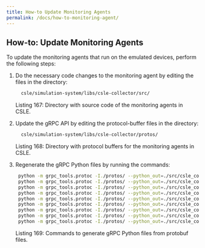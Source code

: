 ```yaml
---
title: How-to Update Monitoring Agents
permalink: /docs/how-to-monitoring-agent/
---
```


## How-to: Update Monitoring Agents
To update the monitoring agents that run on the emulated devices, perform the following steps:

1. Do the necessary code changes to the monitoring agent by editing the files in the directory:
    ```bash
      csle/simulation-system/libs/csle-collector/src/
    ```
   <p class="captionFig">
   Listing 167: Directory with source code of the monitoring agents in CSLE.
   </p>
2. Update the gRPC API by editing the protocol-buffer files in the directory:
    ```bash
      csle/simulation-system/libs/csle-collector/protos/
    ```
   <p class="captionFig">
   Listing 168: Directory with protocol buffers for the monitoring agents in CSLE.
   </p>
3. Regenerate the gRPC Python files by running the commands:
    ```bash
     python -m grpc_tools.protoc -I./protos/ --python_out=./src/csle_collector/. --grpc_python_out=./src/csle_collector/client_manager/. ./protos/client_manager.proto
     python -m grpc_tools.protoc -I./protos/ --python_out=./src/csle_collector/. --grpc_python_out=./src/csle_collector/kafka_manager/. ./protos/kafka_manager.proto
     python -m grpc_tools.protoc -I./protos/ --python_out=./src/csle_collector/. --grpc_python_out=./src/csle_collector/elk_manager/. ./protos/elk_manager.proto
     python -m grpc_tools.protoc -I./protos/ --python_out=./src/csle_collector/. --grpc_python_out=./src/csle_collector/docker_stats_manager/. ./protos/docker_stats_manager.proto
     python -m grpc_tools.protoc -I./protos/ --python_out=./src/csle_collector/. --grpc_python_out=./src/csle_collector/snort_ids_manager/. ./protos/snort_ids_manager.proto
     python -m grpc_tools.protoc -I./protos/ --python_out=./src/csle_collector/. --grpc_python_out=./src/csle_collector/host_manager/. ./protos/host_manager.proto
     python -m grpc_tools.protoc -I./protos/ --python_out=./src/csle_collector/. --grpc_python_out=./src/csle_collector/ossec_ids_manager/. ./protos/ossec_ids_manager.proto
     python -m grpc_tools.protoc -I./protos/ --python_out=./src/csle_collector/. --grpc_python_out=./src/csle_collector/traffic_manager/. ./protos/traffic_manager.proto
     python -m grpc_tools.protoc -I./protos/ --python_out=./src/csle_collector/. --grpc_python_out=./src/csle_collector/ryu_manager/. ./protos/ryu_manager.proto
    ```
   <p class="captionFig">
   Listing 169: Commands to generate gRPC Python files from protobuf files.
   </p>
